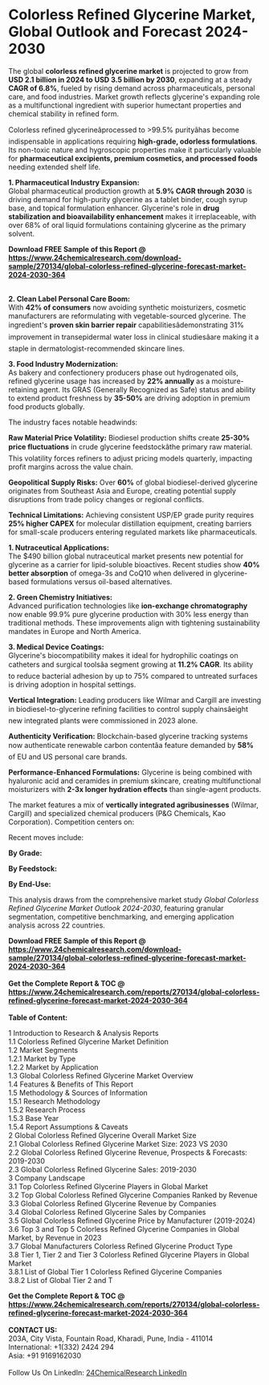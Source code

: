<h1>Colorless Refined Glycerine Market, Global Outlook and Forecast 2024-2030</h1><p>The global <strong>colorless refined glycerine market</strong> is projected to grow from <strong>USD 2.1 billion in 2024 to USD 3.5 billion by 2030</strong>, expanding at a steady <strong>CAGR of 6.8%</strong>, fueled by rising demand across pharmaceuticals, personal care, and food industries. Market growth reflects glycerine's expanding role as a multifunctional ingredient with superior humectant properties and chemical stability in refined form.</p><p>Colorless refined glycerineâprocessed to &gt;99.5% purityâhas become indispensable in applications requiring <strong>high-grade, odorless formulations</strong>. Its non-toxic nature and hygroscopic properties make it particularly valuable for <strong>pharmaceutical excipients, premium cosmetics, and processed foods</strong> needing extended shelf life.</p><p><strong>1. Pharmaceutical Industry Expansion:</strong><br>
Global pharmaceutical production growth at <strong>5.9% CAGR through 2030</strong> is driving demand for high-purity glycerine as a tablet binder, cough syrup base, and topical formulation enhancer. Glycerine's role in <strong>drug stabilization and bioavailability enhancement</strong> makes it irreplaceable, with over 68% of oral liquid formulations containing glycerine as the primary solvent.</p><div><b>Download FREE Sample of this Report @ 
            <a href="https://www.24chemicalresearch.com/download-sample/270134/global-colorless-refined-glycerine-forecast-market-2024-2030-364">
            https://www.24chemicalresearch.com/download-sample/270134/global-colorless-refined-glycerine-forecast-market-2024-2030-364</a></b></div><br><p><strong>2. Clean Label Personal Care Boom:</strong><br>
With <strong>42% of consumers</strong> now avoiding synthetic moisturizers, cosmetic manufacturers are reformulating with vegetable-sourced glycerine. The ingredient's <strong>proven skin barrier repair</strong> capabilitiesâdemonstrating 31% improvement in transepidermal water loss in clinical studiesâare making it a staple in dermatologist-recommended skincare lines.</p><p><strong>3. Food Industry Modernization:</strong><br>
As bakery and confectionery producers phase out hydrogenated oils, refined glycerine usage has increased by <strong>22% annually</strong> as a moisture-retaining agent. Its GRAS (Generally Recognized as Safe) status and ability to extend product freshness by <strong>35-50%</strong> are driving adoption in premium food products globally.</p><p>The industry faces notable headwinds:</p><p><strong>Raw Material Price Volatility:</strong> Biodiesel production shifts create <strong>25-30% price fluctuations</strong> in crude glycerine feedstockâthe primary raw material. This volatility forces refiners to adjust pricing models quarterly, impacting profit margins across the value chain.</p><p><strong>Geopolitical Supply Risks:</strong> Over <strong>60%</strong> of global biodiesel-derived glycerine originates from Southeast Asia and Europe, creating potential supply disruptions from trade policy changes or regional conflicts.</p><p><strong>Technical Limitations:</strong> Achieving consistent USP/EP grade purity requires <strong>25% higher CAPEX</strong> for molecular distillation equipment, creating barriers for small-scale producers entering regulated markets like pharmaceuticals.</p><p><strong>1. Nutraceutical Applications:</strong><br>
The $490 billion global nutraceutical market presents new potential for glycerine as a carrier for lipid-soluble bioactives. Recent studies show <strong>40% better absorption</strong> of omega-3s and CoQ10 when delivered in glycerine-based formulations versus oil-based alternatives.</p><p><strong>2. Green Chemistry Initiatives:</strong><br>
Advanced purification technologies like <strong>ion-exchange chromatography</strong> now enable 99.9% pure glycerine production with 30% less energy than traditional methods. These improvements align with tightening sustainability mandates in Europe and North America.</p><p><strong>3. Medical Device Coatings:</strong><br>
Glycerine's biocompatibility makes it ideal for hydrophilic coatings on catheters and surgical toolsâa segment growing at <strong>11.2% CAGR</strong>. Its ability to reduce bacterial adhesion by up to 75% compared to untreated surfaces is driving adoption in hospital settings.</p><p><strong>Vertical Integration:</strong> Leading producers like Wilmar and Cargill are investing in biodiesel-to-glycerine refining facilities to control supply chainsâeight new integrated plants were commissioned in 2023 alone.</p><p><strong>Authenticity Verification:</strong> Blockchain-based glycerine tracking systems now authenticate renewable carbon contentâa feature demanded by <strong>58%</strong> of EU and US personal care brands.</p><p><strong>Performance-Enhanced Formulations:</strong> Glycerine is being combined with hyaluronic acid and ceramides in premium skincare, creating multifunctional moisturizers with <strong>2-3x longer hydration effects</strong> than single-agent products.</p><p>The market features a mix of <strong>vertically integrated agribusinesses</strong> (Wilmar, Cargill) and specialized chemical producers (P&amp;G Chemicals, Kao Corporation). Competition centers on:</p><p>Recent moves include:</p><p><strong>By Grade:</strong></p><p><strong>By Feedstock:</strong></p><p><strong>By End-Use:</strong></p><p>This analysis draws from the comprehensive market study <em>Global Colorless Refined Glycerine Market Outlook 2024-2030</em>, featuring granular segmentation, competitive benchmarking, and emerging application analysis across 22 countries.</p><div><b>Download FREE Sample of this Report @ 
            <a href="https://www.24chemicalresearch.com/download-sample/270134/global-colorless-refined-glycerine-forecast-market-2024-2030-364">
            https://www.24chemicalresearch.com/download-sample/270134/global-colorless-refined-glycerine-forecast-market-2024-2030-364</a></b></div><br><div><b>Get the Complete Report & TOC @ 
            <a href="https://www.24chemicalresearch.com/reports/270134/global-colorless-refined-glycerine-forecast-market-2024-2030-364">
            https://www.24chemicalresearch.com/reports/270134/global-colorless-refined-glycerine-forecast-market-2024-2030-364</a></b></div><br>
            <b>Table of Content:</b><p>1 Introduction to Research & Analysis Reports<br />
    1.1 Colorless Refined Glycerine Market Definition<br />
    1.2 Market Segments<br />
        1.2.1 Market by Type<br />
        1.2.2 Market by Application<br />
    1.3 Global Colorless Refined Glycerine Market Overview<br />
    1.4 Features & Benefits of This Report<br />
    1.5 Methodology & Sources of Information<br />
        1.5.1 Research Methodology<br />
        1.5.2 Research Process<br />
        1.5.3 Base Year<br />
        1.5.4 Report Assumptions & Caveats<br />
2 Global Colorless Refined Glycerine Overall Market Size<br />
    2.1 Global Colorless Refined Glycerine Market Size: 2023 VS 2030<br />
    2.2 Global Colorless Refined Glycerine Revenue, Prospects & Forecasts: 2019-2030<br />
    2.3 Global Colorless Refined Glycerine Sales: 2019-2030<br />
3 Company Landscape<br />
    3.1 Top Colorless Refined Glycerine Players in Global Market<br />
    3.2 Top Global Colorless Refined Glycerine Companies Ranked by Revenue<br />
    3.3 Global Colorless Refined Glycerine Revenue by Companies<br />
    3.4 Global Colorless Refined Glycerine Sales by Companies<br />
    3.5 Global Colorless Refined Glycerine Price by Manufacturer (2019-2024)<br />
    3.6 Top 3 and Top 5 Colorless Refined Glycerine Companies in Global Market, by Revenue in 2023<br />
    3.7 Global Manufacturers Colorless Refined Glycerine Product Type<br />
    3.8 Tier 1, Tier 2 and Tier 3 Colorless Refined Glycerine Players in Global Market<br />
        3.8.1 List of Global Tier 1 Colorless Refined Glycerine Companies<br />
        3.8.2 List of Global Tier 2 and T</p><div><b>Get the Complete Report & TOC @ 
            <a href="https://www.24chemicalresearch.com/reports/270134/global-colorless-refined-glycerine-forecast-market-2024-2030-364">
            https://www.24chemicalresearch.com/reports/270134/global-colorless-refined-glycerine-forecast-market-2024-2030-364</a></b></div><br><b>CONTACT US:</b><br>
            203A, City Vista, Fountain Road, Kharadi, Pune, India - 411014<br>
            International: +1(332) 2424 294<br>
            Asia: +91 9169162030 <br><br>
            Follow Us On LinkedIn: <a href="https://www.linkedin.com/company/24chemicalresearch/">24ChemicalResearch LinkedIn</a>